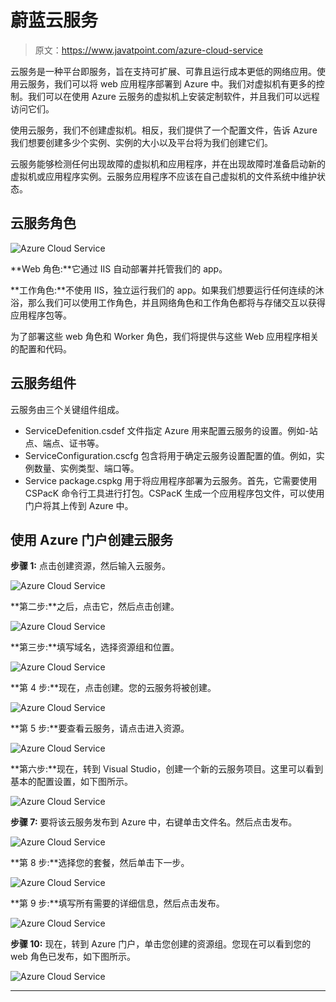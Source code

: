 # 蔚蓝云服务

> 原文：<https://www.javatpoint.com/azure-cloud-service>

云服务是一种平台即服务，旨在支持可扩展、可靠且运行成本更低的网络应用。使用云服务，我们可以将 web 应用程序部署到 Azure 中。我们对虚拟机有更多的控制。我们可以在使用 Azure 云服务的虚拟机上安装定制软件，并且我们可以远程访问它们。

使用云服务，我们不创建虚拟机。相反，我们提供了一个配置文件，告诉 Azure 我们想要创建多少个实例、实例的大小以及平台将为我们创建它们。

云服务能够检测任何出现故障的虚拟机和应用程序，并在出现故障时准备启动新的虚拟机或应用程序实例。云服务应用程序不应该在自己虚拟机的文件系统中维护状态。

## 云服务角色

![Azure Cloud Service](img/3e33ad345289fa95c1039c5a01d57555.png)

**Web 角色:**它通过 IIS 自动部署并托管我们的 app。

**工作角色:**不使用 IIS，独立运行我们的 app。如果我们想要运行任何连续的沐浴，那么我们可以使用工作角色，并且网络角色和工作角色都将与存储交互以获得应用程序包等。

为了部署这些 web 角色和 Worker 角色，我们将提供与这些 Web 应用程序相关的配置和代码。

## 云服务组件

云服务由三个关键组件组成。

*   ServiceDefenition.csdef 文件指定 Azure 用来配置云服务的设置。例如-站点、端点、证书等。
*   ServiceConfiguration.cscfg 包含将用于确定云服务设置配置的值。例如，实例数量、实例类型、端口等。
*   Service package.cspkg 用于将应用程序部署为云服务。首先，它需要使用 CSPacK 命令行工具进行打包。CSPacK 生成一个应用程序包文件，可以使用门户将其上传到 Azure 中。

## 使用 Azure 门户创建云服务

**步骤 1:** 点击创建资源，然后输入云服务。

![Azure Cloud Service](img/1f6ff0c2eed0d59aefda282b1871f570.png)

**第二步:**之后，点击它，然后点击创建。

![Azure Cloud Service](img/ebe884bd1bd1a1cfcb2c1a3f7395f124.png)

**第三步:**填写域名，选择资源组和位置。

![Azure Cloud Service](img/731609a1975aca432d30a1c5cf80ad17.png)

**第 4 步:**现在，点击创建。您的云服务将被创建。

![Azure Cloud Service](img/9bf4a281e8f4782f0bb79c5217806ed1.png)

**第 5 步:**要查看云服务，请点击进入资源。

![Azure Cloud Service](img/f46de413e4d69bfd075502efada21513.png)

**第六步:**现在，转到 Visual Studio，创建一个新的云服务项目。这里可以看到基本的配置设置，如下图所示。

![Azure Cloud Service](img/d5e961b52e436e1bcd72c9a0123a0d57.png)

**步骤 7:** 要将该云服务发布到 Azure 中，右键单击文件名。然后点击发布。

![Azure Cloud Service](img/f61a6d64eaf47d0b51580f7815ce8b4e.png)

**第 8 步:**选择您的套餐，然后单击下一步。

![Azure Cloud Service](img/90360ad569ff621af1d510443edb0480.png)

**第 9 步:**填写所有需要的详细信息，然后点击发布。

![Azure Cloud Service](img/7f8572001913f7b4e007f7195b3df4a4.png)

**步骤 10:** 现在，转到 Azure 门户，单击您创建的资源组。您现在可以看到您的 web 角色已发布，如下图所示。

![Azure Cloud Service](img/0b480634a7d1a9867618eadf1aba780d.png)

* * *